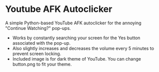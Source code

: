 # Youtube AFK Autoclicker

A simple Python-based YouTube AFK autoclicker for the annoying "Continue Watching?" pop-ups.

- Works by constantly searching your screen for the Yes button associated with the pop-up.
- Also slightly increases and decreases the volume every 5 minutes to prevent screen locking.
- Included image is for dark theme of YouTube. You can change button.png to fit your theme.